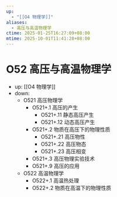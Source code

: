 ```yaml
---
up:
  - "[[O4 物理学]]"
aliases:
  - 高压与高温物理学
ctime: 2025-01-25T16:27:09+08:00
mtime: 2025-10-01T11:41:28+08:00
---
```


# O52 高压与高温物理学

- up: [[O4 物理学]]
- down:	
	- O521 高压物理学
		- O521+.1 高压的产生
			- O521+.11 静态高压产生
			- O521+.12 动态高压产生
		- O521+.2 物质在高压下的物理性质
			- O521+.21 高压物性
			- O521+.22 高压物态
			- O521+.23 高压相变
		- O521+.3 高压物理实验技术
		- O521+.9 高压的应用
	- O522 高温物理学
		- O522+.1 高温热处理
		- O522+.2 物质在高温下的物理性质
	
